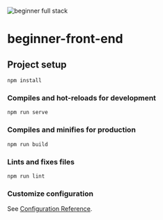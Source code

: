![beginner full stack](https://user-images.githubusercontent.com/58168783/103166210-64c3be00-4852-11eb-897a-c876becccb72.png)

# beginner-front-end

## Project setup

```
npm install
```

### Compiles and hot-reloads for development

```
npm run serve
```

### Compiles and minifies for production

```
npm run build
```

### Lints and fixes files

```
npm run lint
```

### Customize configuration

See [Configuration Reference](https://cli.vuejs.org/config/).
